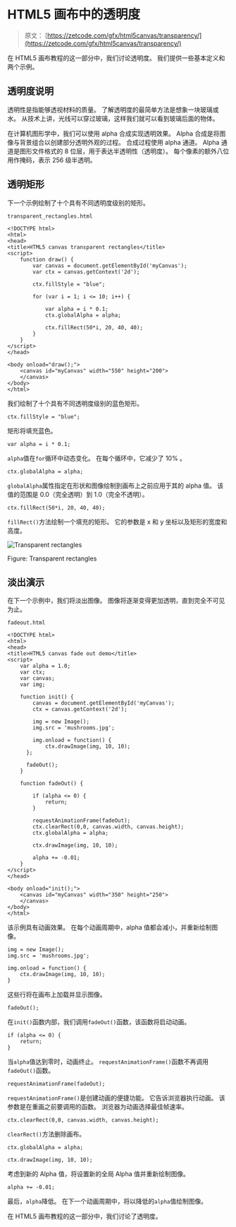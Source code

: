 # HTML5 画布中的透明度

> 原文： [https://zetcode.com/gfx/html5canvas/transparency/](https://zetcode.com/gfx/html5canvas/transparency/)

在 HTML5 画布教程的这一部分中，我们讨论透明度。 我们提供一些基本定义和两个示例。

## 透明度说明

透明性是指能够透视材料的质量。 了解透明度的最简单方法是想象一块玻璃或水。 从技术上讲，光线可以穿过玻璃，这样我们就可以看到玻璃后面的物体。

在计算机图形学中，我们可以使用 alpha 合成实现透明效果。 Alpha 合成是将图像与背景组合以创建部分透明外观的过程。 合成过程使用 alpha 通道。 Alpha 通道是图形文件格式的 8 位层，用于表达半透明性（透明度）。 每个像素的额外八位用作掩码，表示 256 级半透明。

## 透明矩形

下一个示例绘制了十个具有不同透明度级别的矩形。

`transparent_rectangles.html`

```
<!DOCTYPE html>
<html>
<head>
<title>HTML5 canvas transparent rectangles</title>
<script>
    function draw() {
        var canvas = document.getElementById('myCanvas');
        var ctx = canvas.getContext('2d');

        ctx.fillStyle = "blue";

        for (var i = 1; i <= 10; i++) {

            var alpha = i * 0.1;
            ctx.globalAlpha = alpha;       

            ctx.fillRect(50*i, 20, 40, 40);
        }          
    }
</script>    
</head>    

<body onload="draw();">
    <canvas id="myCanvas" width="550" height="200">
    </canvas>
</body>
</html> 

```

我们绘制了十个具有不同透明度级别的蓝色矩形。

```
ctx.fillStyle = "blue";

```

矩形将填充蓝色。

```
var alpha = i * 0.1;

```

`alpha`值在`for`循环中动态变化。 在每个循环中，它减少了 10% 。

```
ctx.globalAlpha = alpha;

```

`globalAlpha`属性指定在形状和图像绘制到画布上之前应用于其的 alpha 值。 该值的范围是 0.0（完全透明）到 1.0（完全不透明）。

```
ctx.fillRect(50*i, 20, 40, 40);

```

`fillRect()`方法绘制一个填充的矩形。 它的参数是 x 和 y 坐标以及矩形的宽度和高度。

![Transparent rectangles](img/0d383992f77c6eb0f0c2eccbe990f749.jpg)

Figure: Transparent rectangles

## 淡出演示

在下一个示例中，我们将淡出图像。 图像将逐渐变得更加透明，直到完全不可见为止。

`fadeout.html`

```
<!DOCTYPE html>
<html>
<head>
<title>HTML5 canvas fade out demo</title>
<script>
    var alpha = 1.0;
    var ctx;
    var canvas;
    var img;

    function init() {
        canvas = document.getElementById('myCanvas');
        ctx = canvas.getContext('2d');

        img = new Image();
        img.src = 'mushrooms.jpg';

        img.onload = function() {
            ctx.drawImage(img, 10, 10);
      };

      fadeOut();
    }

    function fadeOut() {

        if (alpha <= 0) {
            return;
        }         

        requestAnimationFrame(fadeOut);
        ctx.clearRect(0,0, canvas.width, canvas.height);
        ctx.globalAlpha = alpha;

        ctx.drawImage(img, 10, 10);

        alpha += -0.01;
    }        
</script>    
</head>    

<body onload="init();">
    <canvas id="myCanvas" width="350" height="250">
    </canvas>
</body>
</html> 

```

该示例具有动画效果。 在每个动画周期中，alpha 值都会减小，并重新绘制图像。

```
img = new Image();
img.src = 'mushrooms.jpg';

img.onload = function() {
    ctx.drawImage(img, 10, 10);
}

```

这些行将在画布上加载并显示图像。

```
fadeOut();

```

在`init()`函数内部，我们调用`fadeOut()`函数，该函数将启动动画。

```
if (alpha <= 0) {
    return;
}  

```

当`alpha`值达到零时，动画终止。 `requestAnimationFrame()`函数不再调用`fadeOut()`函数。

```
requestAnimationFrame(fadeOut);

```

`requestAnimationFrame()`是创建动画的便捷功能。 它告诉浏览器执行动画。 该参数是在重画之前要调用的函数。 浏览器为动画选择最佳帧速率。

```
ctx.clearRect(0,0, canvas.width, canvas.height);

```

`clearRect()`方法删除画布。

```
ctx.globalAlpha = alpha;

ctx.drawImage(img, 10, 10);

```

考虑到新的 Alpha 值，将设置新的全局 Alpha 值并重新绘制图像。

```
alpha += -0.01;

```

最后，`alpha`降低。 在下一个动画周期中，将以降低的`alpha`值绘制图像。

在 HTML5 画布教程的这一部分中，我们讨论了透明度。